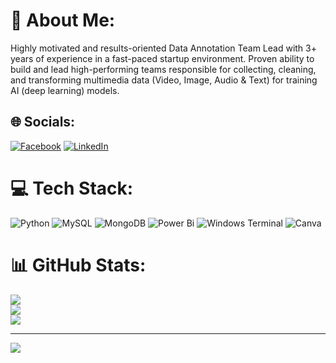 # 💫 About Me:
Highly motivated and results-oriented Data Annotation Team Lead with 3+ years of experience in a fast-paced startup environment. Proven ability to build and lead high-performing teams responsible for collecting, cleaning, and transforming multimedia data (Video, Image, Audio & Text) for training AI (deep learning) models.<br>


## 🌐 Socials:
[![Facebook](https://img.shields.io/badge/Facebook-%231877F2.svg?logo=Facebook&logoColor=white)](https://facebook.com/abhijit.nagargoje.94) [![LinkedIn](https://img.shields.io/badge/LinkedIn-%230077B5.svg?logo=linkedin&logoColor=white)](https://linkedin.com/in/abhijitnagargoje) 

# 💻 Tech Stack:
![Python](https://img.shields.io/badge/python-3670A0?style=for-the-badge&logo=python&logoColor=ffdd54) ![MySQL](https://img.shields.io/badge/mysql-4479A1.svg?style=for-the-badge&logo=mysql&logoColor=white) ![MongoDB](https://img.shields.io/badge/MongoDB-%234ea94b.svg?style=for-the-badge&logo=mongodb&logoColor=white) ![Power Bi](https://img.shields.io/badge/power_bi-F2C811?style=for-the-badge&logo=powerbi&logoColor=black) ![Windows Terminal](https://img.shields.io/badge/Windows%20Terminal-%234D4D4D.svg?style=for-the-badge&logo=windows-terminal&logoColor=white) ![Canva](https://img.shields.io/badge/Canva-%2300C4CC.svg?style=for-the-badge&logo=Canva&logoColor=white)
# 📊 GitHub Stats:
![](https://github-readme-stats.vercel.app/api?username=abhijit26296&theme=dark&hide_border=false&include_all_commits=true&count_private=false)<br/>
![](https://github-readme-streak-stats.herokuapp.com/?user=abhijit26296&theme=dark&hide_border=false)<br/>
![](https://github-readme-stats.vercel.app/api/top-langs/?username=abhijit26296&theme=dark&hide_border=false&include_all_commits=true&count_private=false&layout=compact)

---
[![](https://visitcount.itsvg.in/api?id=abhijit26296&icon=0&color=0)](https://visitcount.itsvg.in)

<!-- Proudly created with GPRM ( https://gprm.itsvg.in ) -->
